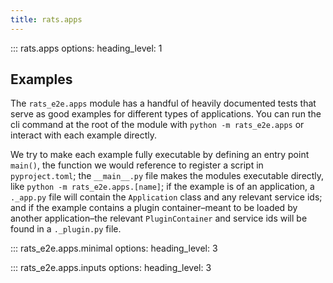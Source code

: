 ```yaml
---
title: rats.apps
---
```

::: rats.apps
    options:
        heading_level: 1

## Examples

The `rats_e2e.apps` module has a handful of heavily documented tests that serve as good examples
for different types of applications. You can run the cli command at the root of the module with
`python -m rats_e2e.apps` or interact with each example directly.

We try to make each example fully executable by defining an entry point `main()`, the function we
would reference to register a script in `pyproject.toml`; the `__main__.py` file makes the modules
executable directly, like `python -m rats_e2e.apps.[name]`; if the example is of an application, a
`._app.py` file will contain the `Application` class and any relevant service ids; and if the
example contains a plugin container–meant to be loaded by another application–the relevant
`PluginContainer` and service ids will be found in a `._plugin.py` file.

::: rats_e2e.apps.minimal
    options:
        heading_level: 3

::: rats_e2e.apps.inputs
    options:
        heading_level: 3
